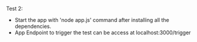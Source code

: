 Test 2:

- Start the app with 'node app.js' command after installing all the dependencies.
- App Endpoint to trigger the test  can be access at localhost:3000/trigger

